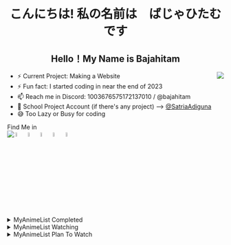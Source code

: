 <h1 align="center" >こんにちは! 私の名前は　ばじゃひたむです </h1>
<h2 align="center">Hello！My Name is Bajahitam</h2>
<a href="https://discord.com/users/1003676575172137010"> <img witdh=200% align="right" src="https://lanyard.cnrad.dev/api/1003676575172137010?showDisplayName=true&borderRadius=50px&bg=241645"></a>

- ⚡ Current Project: Making a Website 
- ⚡ Fun fact: I started coding in near the end of 2023
- 📫 Reach me in Discord: 1003676575172137010 / @bajahitam
- 🏫 School Project Account (if there's any project) --> <a href="https://github.com/SatriaAdiguna">@SatriaAdiguna</a>
- 😅 Too Lazy or Busy for coding
 <summary>Find Me in</summary>
  <a href="https://www.instagram.com/bajahitamu69/"> <img width=5%  src="https://upload.wikimedia.org/wikipedia/commons/thumb/a/a5/Instagram_icon.png/2048px-Instagram_icon.png"></a>
  <a href="https://www.facebook.com/profile.php?id=61554374469372"> <img width=5%  src="https://cdn-icons-png.freepik.com/256/15707/15707884.png?semt=ais_hybrid"></a>
  <a href="https://www.reddit.com/user/Blacksteel69420/"> <img width=5%  src="https://static-00.iconduck.com/assets.00/reddit-icon-2048x2048-ya82zt8l.png"></a>
  <a href="https://myanimelist.net/profile/NOTAWEEB25"> <img width=5%  src="https://img.utdstc.com/icon/883/dd7/883dd7e9516b18ff5e08a75c91a45ab71c41f15c006b8b94aa37ab73f7c8dcdf:200"></a>
  <a href="https://open.spotify.com/user/ztdmdlicmba8o584382y8rgi7"> <img width=5%  src="https://static-00.iconduck.com/assets.00/spotify-icon-1024x1024-7zm2z9zz.png"></a>
<a href="https://music-profile.rayriffy.com/theme/dark.svg?uid=001581.022816c7b8434fc4a26d0f79604b7596.1059"><img align="left" src="https://music-profile.rayriffy.com/theme/dark.svg?uid=001581.022816c7b8434fc4a26d0f79604b7596.1059"></a>
 
  
  <!-- MAL_ANIMECOMPLETED:GRID -->
 <details>
<summary align="left">MyAnimeList Completed</summary><img height="200px" width="150px" title="Anohana: The Flower We Saw That Day (Ano Hi Mita Hana no Namae wo Bokutachi wa Mada Shiranai.) • Eps (11/11)" src="https://cdn.myanimelist.net/images/anime/5/79697.jpg"><img height="200px" width="150px" title="BLEND-S (Blend S) • Eps (12/12)" src="https://cdn.myanimelist.net/images/anime/6/88286.jpg"><img height="200px" width="150px" title=" (Blue Archive the Animation) • Eps (12/12)" src="https://cdn.myanimelist.net/images/anime/1739/140995.jpg"><img height="200px" width="150px" title="Blue Archive: New Summer Animation PV (Blue Archive: 1.5-shuunen Kinen Short Animation) • Eps (1/1)" src="https://cdn.myanimelist.net/images/anime/1818/127729.jpg"><img height="200px" width="150px" title="Blue Archive: Beautiful Day Dreamer (Blue Archive: Beautiful Day Dreamer) • Eps (1/1)" src="https://cdn.myanimelist.net/images/anime/1635/131498.jpg"><img height="200px" width="150px" title="Bocchi the Rock! (Bocchi the Rock!) • Eps (12/12)" src="https://cdn.myanimelist.net/images/anime/1448/127956.jpg"><img height="200px" width="150px" title="Daily Lives of High School Boys (Danshi Koukousei no Nichijou) • Eps (12/12)" src="https://cdn.myanimelist.net/images/anime/3/33257.jpg"><img height="200px" width="150px" title="Death Note (Death Note) • Eps (37/37)" src="https://cdn.myanimelist.net/images/anime/1079/138100.jpg"><img height="200px" width="150px" title="Death Note: Relight (Death Note: Rewrite) • Eps (2/2)" src="https://cdn.myanimelist.net/images/anime/13/8518.jpg"><img height="200px" width="150px" title="Ponyo (Gake no Ue no Ponyo) • Eps (1/1)" src="https://cdn.myanimelist.net/images/anime/1331/138727.jpg"><img height="200px" width="150px" title="Room Camp (Heya Camp△) • Eps (12/12)" src="https://cdn.myanimelist.net/images/anime/1228/104364.jpg"><img height="200px" width="150px" title="Grave of the Fireflies (Hotaru no Haka) • Eps (1/1)" src="https://cdn.myanimelist.net/images/anime/1485/141208.jpg"><img height="200px" width="150px" title="Howl's Moving Castle (Howl no Ugoku Shiro) • Eps (1/1)" src="https://cdn.myanimelist.net/images/anime/1470/138723.jpg"><img height="200px" width="150px" title="Hyouka (Hyouka) • Eps (22/22)" src="https://cdn.myanimelist.net/images/anime/13/50521.jpg"><img height="200px" width="150px" title=" (Initial D Fifth Stage) • Eps (14/14)" src="https://cdn.myanimelist.net/images/anime/1563/119898.jpg"><img height="200px" width="150px" title=" (Initial D Final Stage) • Eps (4/4)" src="https://cdn.myanimelist.net/images/anime/1404/101364.jpg"><img height="200px" width="150px" title="Initial D First Stage (Initial D First Stage) • Eps (26/26)" src="https://cdn.myanimelist.net/images/anime/1384/127972.jpg"><img height="200px" width="150px" title=" (Initial D Fourth Stage) • Eps (24/24)" src="https://cdn.myanimelist.net/images/anime/9/10521.jpg"><img height="200px" width="150px" title="Initial D Second Stage (Initial D Second Stage) • Eps (13/13)" src="https://cdn.myanimelist.net/images/anime/8/12750.jpg"><img height="200px" width="150px" title=" (Initial D Third Stage) • Eps (1/1)" src="https://cdn.myanimelist.net/images/anime/13/40397.jpg"><img height="200px" width="150px" title="K-ON! (K-On!) • Eps (13/13)" src="https://cdn.myanimelist.net/images/anime/10/76120.jpg"><img height="200px" width="150px" title="K-ON! The Movie (K-On! Movie) • Eps (1/1)" src="https://cdn.myanimelist.net/images/anime/5/76233.jpg"><img height="200px" width="150px" title="K-ON! Season 2 (K-On!!) • Eps (26/26)" src="https://cdn.myanimelist.net/images/anime/12/76121.jpg"><img height="200px" width="150px" title="K-On!!: Plan! (K-On!!: Keikaku!) • Eps (1/1)" src="https://cdn.myanimelist.net/images/anime/7/26965.jpg"><img height="200px" width="150px" title="K-ON!!: Ura-On!! (K-On!!: Ura-On!!) • Eps (9/9)" src="https://cdn.myanimelist.net/images/anime/10/25513.jpg"><img height="200px" width="150px" title="K-ON! Live House! (K-On!: Live House!) • Eps (1/1)" src="https://cdn.myanimelist.net/images/anime/9/15892.jpg"><img height="200px" width="150px" title="K-On!: Ura-On! (K-On!: Ura-On!) • Eps (7/7)" src="https://cdn.myanimelist.net/images/anime/9/23479.jpg"><img height="200px" width="150px" title="The Secret World of Arrietty (Karigurashi no Arrietty) • Eps (1/1)" src="https://cdn.myanimelist.net/images/anime/1974/116417.jpg"><img height="200px" width="150px" title="Kotaro Lives Alone (Kotarou wa Hitorigurashi) • Eps (10/10)" src="https://cdn.myanimelist.net/images/anime/1862/121020.jpg"><img height="200px" width="150px" title=" (MF Ghost) • Eps (12/12)" src="https://cdn.myanimelist.net/images/anime/1249/132348.jpg"><img height="200px" width="150px" title="A Whisker Away (Nakitai Watashi wa Neko wo Kaburu) • Eps (1/1)" src="https://cdn.myanimelist.net/images/anime/1045/106389.jpg"><img height="200px" width="150px" title="Natsume's Book of Friends (Natsume Yuujinchou) • Eps (13/13)" src="https://cdn.myanimelist.net/images/anime/1681/108439.jpg"><img height="200px" width="150px" title="Nichijou - My Ordinary Life (Nichijou) • Eps (26/26)" src="https://cdn.myanimelist.net/images/anime/3/75617.jpg"><img height="200px" width="150px" title="Nichijou - My Ordinary Life Episode 0 (Nichijou: Nichijou no 0-wa) • Eps (1/1)" src="https://cdn.myanimelist.net/images/anime/6/25521.jpg"><img height="200px" width="150px" title="When Marnie Was There (Omoide no Marnie) • Eps (1/1)" src="https://cdn.myanimelist.net/images/anime/7/64293.jpg"><img height="200px" width="150px" title="Love Flops (Renai Flops) • Eps (12/12)" src="https://cdn.myanimelist.net/images/anime/1620/130589.jpg"><img height="200px" width="150px" title="Spirited Away (Sen to Chihiro no Kamikakushi) • Eps (1/1)" src="https://cdn.myanimelist.net/images/anime/6/79597.jpg"><img height="200px" width="150px" title="My Deer Friend Nokotan (Shikanoko Nokonoko Koshitantan) • Eps (12/12)" src="https://cdn.myanimelist.net/images/anime/1084/144617.jpg"><img height="200px" width="150px" title=" (Stand By Me Doraemon) • Eps (1/1)" src="https://cdn.myanimelist.net/images/anime/9/65571.jpg"><img height="200px" width="150px" title=" (Stand By Me Doraemon 2) • Eps (1/1)" src="https://cdn.myanimelist.net/images/anime/1842/109657.jpg"><img height="200px" width="150px" title="My Neighbor Totoro (Tonari no Totoro) • Eps (1/1)" src="https://cdn.myanimelist.net/images/anime/4/75923.jpg"><img height="200px" width="150px" title=" (Wangan Midnight) • Eps (26/26)" src="https://cdn.myanimelist.net/images/anime/11/12936.jpg"><img height="200px" width="150px" title="Classroom of the Elite (Youkoso Jitsuryoku Shijou Shugi no Kyoushitsu e) • Eps (12/12)" src="https://cdn.myanimelist.net/images/anime/5/86830.jpg"><img height="200px" width="150px" title="Classroom of the Elite II (Youkoso Jitsuryoku Shijou Shugi no Kyoushitsu e 2nd Season) • Eps (13/13)" src="https://cdn.myanimelist.net/images/anime/1010/124180.jpg"><img height="200px" width="150px" title="Classroom of the Elite III (Youkoso Jitsuryoku Shijou Shugi no Kyoushitsu e 3rd Season) • Eps (13/13)" src="https://cdn.myanimelist.net/images/anime/1332/139318.jpg"><img height="200px" width="150px" title="Laid-Back Camp (Yuru Camp△) • Eps (12/12)" src="https://cdn.myanimelist.net/images/anime/4/89877.jpg"><img height="200px" width="150px" title="Laid-Back Camp: The Movie (Yuru Camp△ Movie) • Eps (1/1)" src="https://cdn.myanimelist.net/images/anime/1806/124396.jpg"><img height="200px" width="150px" title="Laid-Back Camp Season 2 (Yuru Camp△ Season 2) • Eps (13/13)" src="https://cdn.myanimelist.net/images/anime/1255/110636.jpg"><img height="200px" width="150px" title="Laid-Back Camp Season 3 (Yuru Camp△ Season 3) • Eps (12/12)" src="https://cdn.myanimelist.net/images/anime/1178/142710.jpg"><img height="200px" width="150px" title="The Yuzuki Family's Four Sons (Yuzuki-san Chi no Yonkyoudai.) • Eps (12/12)" src="https://cdn.myanimelist.net/images/anime/1194/138253.jpg"><img height="200px" width="150px" title="Natsume's Book of Friends Season 2 (Zoku Natsume Yuujinchou) • Eps (13/13)" src="https://cdn.myanimelist.net/images/anime/4/79738.jpg"></details> 
<!-- MAL_ANIMECOMPLETED:GRID_END -->
</details>
  <!-- MAL_ANIMEWATCHING:GRID -->
 <details>
<summary align="left">MyAnimeList Watching</summary><img height="200px" width="150px" title="Anne-Happy (Anne Happy♪) • Eps (5/12)" src="https://cdn.myanimelist.net/images/anime/9/78701.jpg"><img height="200px" width="150px" title="Azumanga Daioh: The Animation (Azumanga Daiou The Animation) • Eps (4/26)" src="https://cdn.myanimelist.net/images/anime/1066/117358.jpg"><img height="200px" width="150px" title="Is the Order a Rabbit? (Gochuumon wa Usagi desu ka?) • Eps (6/12)" src="https://cdn.myanimelist.net/images/anime/6/79600.jpg"><img height="200px" width="150px" title="Sound! Euphonium (Hibike! Euphonium) • Eps (2/13)" src="https://cdn.myanimelist.net/images/anime/1517/142072.jpg"><img height="200px" width="150px" title="Strawberry Marshmallow (Ichigo Mashimaro) • Eps (1/12)" src="https://cdn.myanimelist.net/images/anime/10/11042.jpg"><img height="200px" width="150px" title="Joshiraku (Joshiraku) • Eps (5/13)" src="https://cdn.myanimelist.net/images/anime/8/48925.jpg"><img height="200px" width="150px" title="Lucky☆Star (Lucky☆Star) • Eps (11/24)" src="https://cdn.myanimelist.net/images/anime/1561/115660.jpg"><img height="200px" width="150px" title="Monster (Monster) • Eps (5/74)" src="https://cdn.myanimelist.net/images/anime/10/18793.jpg"><img height="200px" width="150px" title="Natsume's Book of Friends Season 3 (Natsume Yuujinchou San) • Eps (1/13)" src="https://cdn.myanimelist.net/images/anime/8/82394.jpg"><img height="200px" width="150px" title="Non Non Biyori (Non Non Biyori) • Eps (6/12)" src="https://cdn.myanimelist.net/images/anime/2/51581.jpg"><img height="200px" width="150px" title="Super Cub (Super Cub) • Eps (1/12)" src="https://cdn.myanimelist.net/images/anime/1776/111172.jpg"><img height="200px" width="150px" title="The Promised Neverland (Yakusoku no Neverland) • Eps (1/12)" src="https://cdn.myanimelist.net/images/anime/1830/118780.jpg"></details> 
<!-- MAL_ANIMEWATCHING:GRID_END -->
</details>
  <!-- MAL_ANIMEPTW:GRID -->
 <details>
<summary align="left">MyAnimeList Plan To Watch</summary><img height="200px" width="150px" title="March Comes In Like a Lion (3-gatsu no Lion) • Eps (0/22)" src="https://cdn.myanimelist.net/images/anime/3/82899.jpg"><img height="200px" width="150px" title="The Quintessential Quintuplets (5-toubun no Hanayome) • Eps (0/12)" src="https://cdn.myanimelist.net/images/anime/1819/97947.jpg"><img height="200px" width="150px" title="Place to Place (Acchi Kocchi) • Eps (0/12)" src="https://cdn.myanimelist.net/images/anime/5/46489.jpg"><img height="200px" width="150px" title="Aharen-san wa Hakarenai (Aharen-san wa Hakarenai) • Eps (0/12)" src="https://cdn.myanimelist.net/images/anime/1612/120636.jpg"><img height="200px" width="150px" title="Akebi's Sailor Uniform (Akebi-chan no Sailor-fuku) • Eps (0/12)" src="https://cdn.myanimelist.net/images/anime/1820/120520.jpg"><img height="200px" width="150px" title="Angel Beats! (Angel Beats!) • Eps (0/13)" src="https://cdn.myanimelist.net/images/anime/1244/111115.jpg"><img height="200px" width="150px" title="Anohana: The Flower We Saw That Day The Movie (Ano Hi Mita Hana no Namae wo Bokutachi wa Mada Shiranai. Movie) • Eps (0/1)" src="https://cdn.myanimelist.net/images/anime/5/49993.jpg"><img height="200px" width="150px" title="Assassination Classroom (Ansatsu Kyoushitsu) • Eps (0/22)" src="https://cdn.myanimelist.net/images/anime/5/75639.jpg"><img height="200px" width="150px" title="Asobi Asobase - workshop of fun - (Asobi Asobase) • Eps (0/12)" src="https://cdn.myanimelist.net/images/anime/1139/95077.jpg"><img height="200px" width="150px" title="Bakuman. (Bakuman.) • Eps (0/25)" src="https://cdn.myanimelist.net/images/anime/6/26138.jpg"><img height="200px" width="150px" title="BanG Dream! (BanG Dream!) • Eps (0/13)" src="https://cdn.myanimelist.net/images/anime/4/82414.jpg"><img height="200px" width="150px" title="Barakamon (Barakamon) • Eps (0/12)" src="https://cdn.myanimelist.net/images/anime/1426/111248.jpg"><img height="200px" width="150px" title=" (Bocchi the Rock! Movie) • Eps (0/2)" src="https://cdn.myanimelist.net/images/anime/1256/142261.jpg"><img height="200px" width="150px" title="Love Chunibyo & Other Delusions! (Chuunibyou demo Koi ga Shitai!) • Eps (0/12)" src="https://cdn.myanimelist.net/images/anime/1905/142840.jpg"><img height="200px" width="150px" title="Love Chunibyo & Other Delusions!: Take On Me (Chuunibyou demo Koi ga Shitai! Movie: Take On Me) • Eps (0/1)" src="https://cdn.myanimelist.net/images/anime/2/89974.jpg"><img height="200px" width="150px" title="Love Chunibyo & Other Delusions!: Heart Throb (Chuunibyou demo Koi ga Shitai! Ren) • Eps (0/12)" src="https://cdn.myanimelist.net/images/anime/7/56643.jpg"><img height="200px" width="150px" title="Clannad (Clannad) • Eps (0/23)" src="https://cdn.myanimelist.net/images/anime/1804/95033.jpg"><img height="200px" width="150px" title="Clannad: After Story (Clannad: After Story) • Eps (0/24)" src="https://cdn.myanimelist.net/images/anime/1299/110774.jpg"><img height="200px" width="150px" title="Play It Cool Guys (Cool Doji Danshi) • Eps (0/24)" src="https://cdn.myanimelist.net/images/anime/1123/134677.jpg"><img height="200px" width="150px" title="Deaimon: Recipe for Happiness (Deaimon) • Eps (0/12)" src="https://cdn.myanimelist.net/images/anime/1054/121949.jpg"><img height="200px" width="150px" title="The Masterful Cat Is Depressed Again Today (Dekiru Neko wa Kyou mo Yuuutsu) • Eps (0/13)" src="https://cdn.myanimelist.net/images/anime/1074/136720.jpg"><img height="200px" width="150px" title="Detroit Metal City (Detroit Metal City) • Eps (0/12)" src="https://cdn.myanimelist.net/images/anime/3/9853.jpg"><img height="200px" width="150px" title="Dr. Stone (Dr. Stone) • Eps (0/24)" src="https://cdn.myanimelist.net/images/anime/1613/102576.jpg"><img height="200px" width="150px" title="Today's Menu for the Emiya Family (Emiya-san Chi no Kyou no Gohan) • Eps (0/13)" src="https://cdn.myanimelist.net/images/anime/8/89981.jpg"><img height="200px" width="150px" title="Fullmetal Alchemist: Brotherhood (Fullmetal Alchemist: Brotherhood) • Eps (0/64)" src="https://cdn.myanimelist.net/images/anime/1208/94745.jpg"><img height="200px" width="150px" title="Crossing Time (Fumikiri Jikan) • Eps (0/12)" src="https://cdn.myanimelist.net/images/anime/1598/91857.jpg"><img height="200px" width="150px" title="Gabriel DropOut (Gabriel DropOut) • Eps (0/12)" src="https://cdn.myanimelist.net/images/anime/9/82590.jpg"><img height="200px" width="150px" title="School Babysitters (Gakuen Babysitters) • Eps (0/12)" src="https://cdn.myanimelist.net/images/anime/8/89978.jpg"><img height="200px" width="150px" title="Monthly Girls' Nozaki-kun (Gekkan Shoujo Nozaki-kun) • Eps (0/12)" src="https://cdn.myanimelist.net/images/anime/5/66083.jpg"><img height="200px" width="150px" title="Girls und Panzer (Girls & Panzer) • Eps (0/12)" src="https://cdn.myanimelist.net/images/anime/9/40969.jpg"><img height="200px" width="150px" title=" (Girls Band Cry) • Eps (0/13)" src="https://cdn.myanimelist.net/images/anime/1711/140515.jpg"><img height="200px" width="150px" title="Is the Order a Rabbit?? (Gochuumon wa Usagi desu ka??) • Eps (12/12)" src="https://cdn.myanimelist.net/images/anime/8/76702.jpg"><img height="200px" width="150px" title="Grand Blue Dreaming (Grand Blue) • Eps (0/12)" src="https://cdn.myanimelist.net/images/anime/1302/94882.jpg"><img height="200px" width="150px" title="Lord of the Mysteries (Guimi Zhi Zhu) • Eps (0/0)" src="https://cdn.myanimelist.net/images/anime/1014/137931.jpg"><img height="200px" width="150px" title="Haikyu!! (Haikyuu!!) • Eps (0/25)" src="https://cdn.myanimelist.net/images/anime/7/76014.jpg"><img height="200px" width="150px" title="Sound! Euphonium 2 (Hibike! Euphonium 2) • Eps (0/13)" src="https://cdn.myanimelist.net/images/anime/10/81155.jpg"><img height="200px" width="150px" title="Sound! Euphonium 3 (Hibike! Euphonium 3) • Eps (0/13)" src="https://cdn.myanimelist.net/images/anime/1216/142086.jpg"><img height="200px" width="150px" title="Himouto! Umaru-chan (Himouto! Umaru-chan) • Eps (0/12)" src="https://cdn.myanimelist.net/images/anime/12/75086.jpg"><img height="200px" width="150px" title=" (Hitoribocchi no Marumaru Seikatsu) • Eps (0/12)" src="https://cdn.myanimelist.net/images/anime/1612/145601.jpg"><img height="200px" width="150px" title="Horimiya (Horimiya) • Eps (0/13)" src="https://cdn.myanimelist.net/images/anime/1695/111486.jpg"><img height="200px" width="150px" title="Diary of Our Days at the Breakwater (Houkago Teibou Nisshi) • Eps (0/12)" src="https://cdn.myanimelist.net/images/anime/1216/111637.jpg"><img height="200px" width="150px" title="Dropkick On My Devil! (Jashin-chan Dropkick) • Eps (0/11)" src="https://cdn.myanimelist.net/images/anime/1892/93420.jpg"><img height="200px" width="150px" title="Dropkick on My Devil!! Dash (Jashin-chan Dropkick') • Eps (0/11)" src="https://cdn.myanimelist.net/images/anime/1646/111421.jpg"><img height="200px" width="150px" title="Wasteful Days of High School Girls (Joshikousei no Mudazukai) • Eps (0/12)" src="https://cdn.myanimelist.net/images/anime/1343/111356.jpg"><img height="200px" width="150px" title="Kaguya-sama: Love is War (Kaguya-sama wa Kokurasetai: Tensai-tachi no Renai Zunousen) • Eps (0/12)" src="https://cdn.myanimelist.net/images/anime/1295/106551.jpg"><img height="200px" width="150px" title="Kakushigoto (Kakushigoto) • Eps (0/12)" src="https://cdn.myanimelist.net/images/anime/1048/128385.jpg"><img height="200px" width="150px" title="Ron Kamonohashi's Forbidden Deductions (Kamonohashi Ron no Kindan Suiri) • Eps (0/13)" src="https://cdn.myanimelist.net/images/anime/1799/137123.jpg"><img height="200px" width="150px" title="Kimi ni Todoke: From Me to You (Kimi ni Todoke) • Eps (0/25)" src="https://cdn.myanimelist.net/images/anime/1502/124384.jpg"><img height="200px" width="150px" title="Your Name. (Kimi no Na wa.) • Eps (0/1)" src="https://cdn.myanimelist.net/images/anime/5/87048.jpg"><img height="200px" width="150px" title="I Want To Eat Your Pancreas (Kimi no Suizou wo Tabetai) • Eps (0/1)" src="https://cdn.myanimelist.net/images/anime/1768/93291.jpg"><img height="200px" width="150px" title="KINMOZA! (Kiniro Mosaic) • Eps (0/12)" src="https://cdn.myanimelist.net/images/anime/1793/117610.jpg"><img height="200px" width="150px" title="Parasyte: The Maxim (Kiseijuu: Sei no Kakuritsu) • Eps (0/24)" src="https://cdn.myanimelist.net/images/anime/3/73178.jpg"><img height="200px" width="150px" title="Miss Kobayashi's Dragon Maid (Kobayashi-san Chi no Maid Dragon) • Eps (0/13)" src="https://cdn.myanimelist.net/images/anime/5/85434.jpg"><img height="200px" width="150px" title="Miss Kobayashi's Dragon Maid S (Kobayashi-san Chi no Maid Dragon S) • Eps (0/12)" src="https://cdn.myanimelist.net/images/anime/1252/115539.jpg"><img height="200px" width="150px" title="A Silent Voice (Koe no Katachi) • Eps (0/1)" src="https://cdn.myanimelist.net/images/anime/1122/96435.jpg"><img height="200px" width="150px" title="Komi Can't Communicate (Komi-san wa Comyushou desu.) • Eps (0/12)" src="https://cdn.myanimelist.net/images/anime/1899/117237.jpg"><img height="200px" width="150px" title="Komi Can't Communicate Season 2 (Komi-san wa Comyushou desu. 2nd Season) • Eps (0/12)" src="https://cdn.myanimelist.net/images/anime/1108/121157.jpg"><img height="200px" width="150px" title="This Art Club Has a Problem! (Kono Bijutsu-bu ni wa Mondai ga Aru!) • Eps (0/12)" src="https://cdn.myanimelist.net/images/anime/3/80688.jpg"><img height="200px" width="150px" title="KonoSuba: God's Blessing on This Wonderful World! (Kono Subarashii Sekai ni Shukufuku wo!) • Eps (0/10)" src="https://cdn.myanimelist.net/images/anime/1895/142748.jpg"><img height="200px" width="150px" title="KonoSuba: God's Blessing on This Wonderful World! 3 (Kono Subarashii Sekai ni Shukufuku wo! 3) • Eps (0/11)" src="https://cdn.myanimelist.net/images/anime/1758/141268.jpg"><img height="200px" width="150px" title="Kubo Won't Let Me Be Invisible (Kubo-san wa Mob wo Yurusanai) • Eps (0/12)" src="https://cdn.myanimelist.net/images/anime/1818/132330.jpg"><img height="200px" width="150px" title="The Apothecary Diaries (Kusuriya no Hitorigoto) • Eps (0/24)" src="https://cdn.myanimelist.net/images/anime/1708/138033.jpg"><img height="200px" width="150px" title="Beyond the Boundary (Kyoukai no Kanata) • Eps (0/12)" src="https://cdn.myanimelist.net/images/anime/3/85468.jpg"><img height="200px" width="150px" title="Love Lab (Love Lab) • Eps (0/13)" src="https://cdn.myanimelist.net/images/anime/12/50257.jpg"><img height="200px" width="150px" title="Love Live! School Idol Project (Love Live! School Idol Project) • Eps (0/13)" src="https://cdn.myanimelist.net/images/anime/11/56849.jpg"><img height="200px" width="150px" title="Love Live! Superstar!! Season 3 (Love Live! Superstar!! 3rd Season) • Eps (0/12)" src="https://cdn.myanimelist.net/images/anime/1489/144640.jpg"><img height="200px" width="150px" title="Lucky☆Star OVA (Lucky☆Star: Original na Visual to Animation) • Eps (0/1)" src="https://cdn.myanimelist.net/images/anime/1475/99189.jpg"><img height="200px" width="150px" title="The Demon Girl Next Door (Machikado Mazoku) • Eps (0/12)" src="https://cdn.myanimelist.net/images/anime/1633/111518.jpg"><img height="200px" width="150px" title="Puella Magi Madoka Magica (Mahou Shoujo Madoka★Magica) • Eps (0/12)" src="https://cdn.myanimelist.net/images/anime/11/55225.jpg"><img height="200px" width="150px" title="MF Ghost Season 2 (MF Ghost 2nd Season) • Eps (0/12)" src="https://cdn.myanimelist.net/images/anime/1037/145338.jpg"><img height="200px" width="150px" title="Migi & Dali (Migi to Dali) • Eps (0/13)" src="https://cdn.myanimelist.net/images/anime/1845/134817.jpg"><img height="200px" width="150px" title="Mirai (Mirai no Mirai) • Eps (0/1)" src="https://cdn.myanimelist.net/images/anime/1042/95674.jpg"><img height="200px" width="150px" title="Mushi-Shi (Mushishi) • Eps (0/26)" src="https://cdn.myanimelist.net/images/anime/2/73862.jpg"><img height="200px" width="150px" title="Mushi-shi: Next Passage Part 1 (Mushishi Zoku Shou) • Eps (0/10)" src="https://cdn.myanimelist.net/images/anime/13/58533.jpg"><img height="200px" width="150px" title="Mushi-shi: Next Passage Part 2 (Mushishi Zoku Shou 2nd Season) • Eps (0/10)" src="https://cdn.myanimelist.net/images/anime/9/68095.jpg"><img height="200px" width="150px" title=" (Mushishi Zoku Shou: Suzu no Shizuku) • Eps (0/1)" src="https://cdn.myanimelist.net/images/anime/9/72689.jpg"><img height="200px" width="150px" title="Natsume's Book of Friends Season 5 (Natsume Yuujinchou Go) • Eps (0/11)" src="https://cdn.myanimelist.net/images/anime/11/81755.jpg"><img height="200px" width="150px" title="Natsume's Book of Friends Movie: Ephemeral Bond (Natsume Yuujinchou Movie: Utsusemi ni Musubu) • Eps (0/1)" src="https://cdn.myanimelist.net/images/anime/1250/94846.jpg"><img height="200px" width="150px" title="Natsume's Book of Friends Season 6 (Natsume Yuujinchou Roku) • Eps (0/11)" src="https://cdn.myanimelist.net/images/anime/6/84416.jpg"><img height="200px" width="150px" title="Natsume's Book of Friends Season 4 (Natsume Yuujinchou Shi) • Eps (0/13)" src="https://cdn.myanimelist.net/images/anime/3/37449.jpg"><img height="200px" width="150px" title="Natsume's Book of Friends Season 7 (Natsume Yuujinchou Shichi) • Eps (0/12)" src="https://cdn.myanimelist.net/images/anime/1270/145168.jpg"><img height="200px" width="150px" title="New Game! (New Game!) • Eps (0/12)" src="https://cdn.myanimelist.net/images/anime/9/80417.jpg"><img height="200px" width="150px" title="New Game!! (New Game!!) • Eps (0/12)" src="https://cdn.myanimelist.net/images/anime/4/86790.jpg"><img height="200px" width="150px" title="My Ordinary Life Specials (Nichijou: Original Jikai Yokoku) • Eps (0/25)" src="https://cdn.myanimelist.net/images/anime/2/29848.jpg"><img height="200px" width="150px" title=" (Non Non Biyori Movie: Vacation) • Eps (0/1)" src="https://cdn.myanimelist.net/images/anime/1044/93575.jpg"><img height="200px" width="150px" title="Non Non Biyori Nonstop (Non Non Biyori Nonstop) • Eps (0/12)" src="https://cdn.myanimelist.net/images/anime/1033/111540.jpg"><img height="200px" width="150px" title="Non Non Biyori Nonstop: Our Club Worked Hard (Non Non Biyori Nonstop: Bukatsu wo Ganbatta) • Eps (0/1)" src="https://cdn.myanimelist.net/images/anime/1984/120788.jpg"><img height="200px" width="150px" title="Non Non Biyori Repeat (Non Non Biyori Repeat) • Eps (0/12)" src="https://cdn.myanimelist.net/images/anime/9/75105.jpg"><img height="200px" width="150px" title="Studio Apartment Good Lighting Angel Included (One Room Hiatari Futsuu Tenshi-tsuki.) • Eps (0/12)" src="https://cdn.myanimelist.net/images/anime/1833/141321.jpg"><img height="200px" width="150px" title="Onimai: I'm Now Your Sister! (Oniichan wa Oshimai!) • Eps (0/12)" src="https://cdn.myanimelist.net/images/anime/1058/131632.jpg"><img height="200px" width="150px" title="Mr. Osomatsu (Osomatsu-san) • Eps (0/25)" src="https://cdn.myanimelist.net/images/anime/7/76540.jpg"><img height="200px" width="150px" title=" (Overtake!) • Eps (0/12)" src="https://cdn.myanimelist.net/images/anime/1487/139955.jpg"><img height="200px" width="150px" title="Psycho-Pass (Psycho-Pass) • Eps (0/22)" src="https://cdn.myanimelist.net/images/anime/1314/142015.jpg"><img height="200px" width="150px" title="The Disastrous Life of Saiki K. (Saiki Kusuo no Ψ-nan) • Eps (0/120)" src="https://cdn.myanimelist.net/images/anime/1973/142750.jpg"><img height="200px" width="150px" title="Haven't You Heard? I'm Sakamoto (Sakamoto desu ga?) • Eps (0/12)" src="https://cdn.myanimelist.net/images/anime/4/79468.jpg"><img height="200px" width="150px" title="The Helpful Fox Senko-san (Sewayaki Kitsune no Senko-san) • Eps (0/12)" src="https://cdn.myanimelist.net/images/anime/1814/99677.jpg"><img height="200px" width="150px" title="Your Lie in April (Shigatsu wa Kimi no Uso) • Eps (0/22)" src="https://cdn.myanimelist.net/images/anime/1405/143284.jpg"><img height="200px" width="150px" title="Neon Genesis Evangelion (Shinseiki Evangelion) • Eps (0/26)" src="https://cdn.myanimelist.net/images/anime/1314/108941.jpg"><img height="200px" width="150px" title="Neon Genesis Evangelion: The End of Evangelion (Shinseiki Evangelion Movie: Air/Magokoro wo Kimi ni) • Eps (0/1)" src="https://cdn.myanimelist.net/images/anime/1404/98182.jpg"><img height="200px" width="150px" title="Girls' Last Tour (Shoujo Shuumatsu Ryokou) • Eps (0/12)" src="https://cdn.myanimelist.net/images/anime/12/88321.jpg"><img height="200px" width="150px" title="Train to the End of the World (Shuumatsu Train Doko e Iku?) • Eps (0/12)" src="https://cdn.myanimelist.net/images/anime/1224/137451.jpg"><img height="200px" width="150px" title="Skip and Loafer (Skip to Loafer) • Eps (0/12)" src="https://cdn.myanimelist.net/images/anime/1518/138730.jpg"><img height="200px" width="150px" title="Slow Loop (Slow Loop) • Eps (0/12)" src="https://cdn.myanimelist.net/images/anime/1360/119608.jpg"><img height="200px" width="150px" title="A Place Further Than The Universe (Sora yori mo Tooi Basho) • Eps (0/13)" src="https://cdn.myanimelist.net/images/anime/6/89879.jpg"><img height="200px" width="150px" title="Frieren: Beyond Journey's End (Sousou no Frieren) • Eps (0/28)" src="https://cdn.myanimelist.net/images/anime/1015/138006.jpg"><img height="200px" width="150px" title=" (Spy x Family) • Eps (0/12)" src="https://cdn.myanimelist.net/images/anime/1441/122795.jpg"><img height="200px" width="150px" title="Steins;Gate (Steins;Gate) • Eps (0/24)" src="https://cdn.myanimelist.net/images/anime/1935/127974.jpg"><img height="200px" width="150px" title="The Girl I Like Forgot Her Glasses (Suki na Ko ga Megane wo Wasureta) • Eps (0/13)" src="https://cdn.myanimelist.net/images/anime/1582/136325.jpg"><img height="200px" width="150px" title="Suzume (Suzume no Tojimari) • Eps (0/1)" src="https://cdn.myanimelist.net/images/anime/1598/128450.jpg"><img height="200px" width="150px" title="The Disappearance of Haruhi Suzumiya (Suzumiya Haruhi no Shoushitsu) • Eps (0/1)" src="https://cdn.myanimelist.net/images/anime/1248/112352.jpg"><img height="200px" width="150px" title="The Melancholy of Haruhi Suzumiya (Suzumiya Haruhi no Yuuutsu) • Eps (0/14)" src="https://cdn.myanimelist.net/images/anime/1470/137929.jpg"><img height="200px" width="150px" title="The Melancholy of Haruhi Suzumiya Season 2 (Suzumiya Haruhi no Yuuutsu (2009)) • Eps (0/14)" src="https://cdn.myanimelist.net/images/anime/8/75377.jpg"><img height="200px" width="150px" title="Sword Art Online (Sword Art Online) • Eps (0/25)" src="https://cdn.myanimelist.net/images/anime/11/39717.jpg"><img height="200px" width="150px" title=" (Tamako Love Story) • Eps (0/1)" src="https://cdn.myanimelist.net/images/anime/1417/91333.jpg"><img height="200px" width="150px" title="Tamako Market (Tamako Market) • Eps (0/12)" src="https://cdn.myanimelist.net/images/anime/1669/122434.jpg"><img height="200px" width="150px" title="Tanaka-kun is Always Listless (Tanaka-kun wa Itsumo Kedaruge) • Eps (0/12)" src="https://cdn.myanimelist.net/images/anime/1189/111994.jpg"><img height="200px" width="150px" title="Weathering with You (Tenki no Ko) • Eps (0/1)" src="https://cdn.myanimelist.net/images/anime/1880/101146.jpg"><img height="200px" width="150px" title="THE IDOLM@STER (The iDOLM@STER) • Eps (0/25)" src="https://cdn.myanimelist.net/images/anime/1682/142758.jpg"><img height="200px" width="150px" title="Alya Sometimes Hides Her Feelings in Russian (Tokidoki Bosotto Russia-go de Dereru Tonari no Alya-san) • Eps (0/12)" src="https://cdn.myanimelist.net/images/anime/1825/142258.jpg"><img height="200px" width="150px" title="Tomo-chan Is a Girl! (Tomo-chan wa Onnanoko!) • Eps (0/13)" src="https://cdn.myanimelist.net/images/anime/1444/131828.jpg"><img height="200px" width="150px" title="Tonari no Seki-kun: The Master of Killing Time (Tonari no Seki-kun) • Eps (0/21)" src="https://cdn.myanimelist.net/images/anime/9/55489.jpg"><img height="200px" width="150px" title="Toradora! (Toradora!) • Eps (0/25)" src="https://cdn.myanimelist.net/images/anime/13/22128.jpg"><img height="200px" width="150px" title="Tsurune: Kazemai High School Kyudo Club (Tsurune: Kazemai Koukou Kyuudou-bu) • Eps (0/13)" src="https://cdn.myanimelist.net/images/anime/1360/93571.jpg"><img height="200px" width="150px" title="Tsurune - The Linking Shot - (Tsurune: Tsunagari no Issha) • Eps (0/13)" src="https://cdn.myanimelist.net/images/anime/1803/132337.jpg"><img height="200px" width="150px" title="Umamusume: Pretty Derby (Uma Musume: Pretty Derby) • Eps (0/13)" src="https://cdn.myanimelist.net/images/anime/1683/91888.jpg"><img height="200px" width="150px" title="Bunny Drop (Usagi Drop) • Eps (0/11)" src="https://cdn.myanimelist.net/images/anime/1460/98853.jpg"><img height="200px" width="150px" title="Violet Evergarden (Violet Evergarden) • Eps (0/13)" src="https://cdn.myanimelist.net/images/anime/1795/95088.jpg"><img height="200px" width="150px" title=" (Violet Evergarden CMs) • Eps (0/2)" src="https://cdn.myanimelist.net/images/anime/1485/125509.jpg"><img height="200px" width="150px" title="Violet Evergarden: Eternity and the Auto Memory Doll (Violet Evergarden Gaiden: Eien to Jidou Shuki Ningyou) • Eps (0/1)" src="https://cdn.myanimelist.net/images/anime/1667/112943.jpg"><img height="200px" width="150px" title="Violet Evergarden: The Movie (Violet Evergarden Movie) • Eps (0/1)" src="https://cdn.myanimelist.net/images/anime/1825/110716.jpg"><img height="200px" width="150px" title="Violet Evergarden: The Day You Understand "I Love You" Will Surely Come (Violet Evergarden: Kitto "Ai" wo Shiru Hi ga Kuru no Darou) • Eps (0/1)" src="https://cdn.myanimelist.net/images/anime/9/89993.jpg"><img height="200px" width="150px" title="Violet Evergarden: Recollections (Violet Evergarden: Recollections) • Eps (0/1)" src="https://cdn.myanimelist.net/images/anime/1902/143097.jpg"><img height="200px" width="150px" title="VTuber Legend: How I Went Viral after Forgetting to Turn Off My Stream (VTuber Nandaga Haishin Kiri Wasuretara Densetsu ni Natteta) • Eps (0/12)" src="https://cdn.myanimelist.net/images/anime/1606/144506.jpg"><img height="200px" width="150px" title="Wataten! an Angel Flew Down to Me (Watashi ni Tenshi ga Maiorita!) • Eps (0/12)" src="https://cdn.myanimelist.net/images/anime/1778/100470.jpg"><img height="200px" width="150px" title="Wonder Egg Priority (Wonder Egg Priority) • Eps (0/12)" src="https://cdn.myanimelist.net/images/anime/1079/110751.jpg"><img height="200px" width="150px" title="Wagnaria!! (Working!!) • Eps (0/13)" src="https://cdn.myanimelist.net/images/anime/10/75262.jpg"><img height="200px" width="150px" title="Wagnaria!!2 (Working'!!) • Eps (0/13)" src="https://cdn.myanimelist.net/images/anime/3/75263.jpg"><img height="200px" width="150px" title="Encouragement of Climb (Yama no Susume) • Eps (0/12)" src="https://cdn.myanimelist.net/images/anime/7/75525.jpg"><img height="200px" width="150px" title="Yowamushi Pedal (Yowamushi Pedal) • Eps (0/38)" src="https://cdn.myanimelist.net/images/anime/5/53211.jpg"><img height="200px" width="150px" title="Laid-Back Camp Season 2 Specials (Yuru Camp△ Season 2 Specials) • Eps (0/2)" src="https://cdn.myanimelist.net/images/anime/1542/115070.jpg"><img height="200px" width="150px" title="Laid-Back Camp Specials (Yuru Camp△ Specials) • Eps (0/3)" src="https://cdn.myanimelist.net/images/anime/1258/91059.jpg"><img height="200px" width="150px" title="YuruYuri: Happy Go Lily (Yuru Yuri) • Eps (0/12)" src="https://cdn.myanimelist.net/images/anime/12/75173.jpg"><img height="200px" width="150px" title=" (Yuru Yuri San☆Hai!) • Eps (0/12)" src="https://cdn.myanimelist.net/images/anime/7/76667.jpg"><img height="200px" width="150px" title="YuruYuri: Happy Go Lily ♪♪ (Yuru Yuri♪♪) • Eps (0/12)" src="https://cdn.myanimelist.net/images/anime/8/75174.jpg"><img height="200px" width="150px" title="Moriarty the Patriot (Yuukoku no Moriarty) • Eps (0/11)" src="https://cdn.myanimelist.net/images/anime/1464/108330.jpg"><img height="200px" width="150px" title="Yuyushiki (Yuyushiki) • Eps (0/12)" src="https://cdn.myanimelist.net/images/anime/12/48747.jpg"></details> 
<!-- MAL_ANIMEPTW:GRID_END -->
</details>
